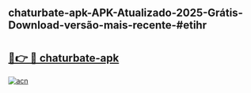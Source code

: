 ## chaturbate-apk-APK-Atualizado-2025-Grátis-Download-versão-mais-recente-#etihr

# <h2><a href="https://ainizakaria.my?title=chaturbate-apk&ref=20M">🔗👉 🔴 chaturbate-apk</a></h2>

[![acn](https://github.com/user-attachments/assets/0f9c940e-d8b0-45ae-aac7-cd30a18b3e1c)](https://ainizakaria.my?title=chaturbate-apk&ref=20M)

